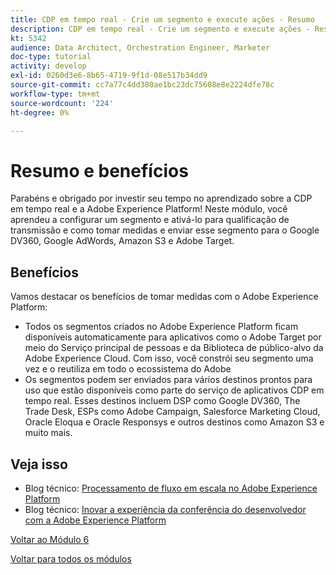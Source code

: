 ```yaml
---
title: CDP em tempo real - Crie um segmento e execute ações - Resumo
description: CDP em tempo real - Crie um segmento e execute ações - Resumo
kt: 5342
audience: Data Architect, Orchestration Engineer, Marketer
doc-type: tutorial
activity: develop
exl-id: 0260d3e6-8b65-4719-9f1d-08e517b34dd9
source-git-commit: cc7a77c4dd380ae1bc23dc75608e8e2224dfe78c
workflow-type: tm+mt
source-wordcount: '224'
ht-degree: 0%

---
```


# Resumo e benefícios

Parabéns e obrigado por investir seu tempo no aprendizado sobre a CDP em tempo real e a Adobe Experience Platform!
Neste módulo, você aprendeu a configurar um segmento e ativá-lo para qualificação de transmissão e como tomar medidas e enviar esse segmento para o Google DV360, Google AdWords, Amazon S3 e Adobe Target.

## Benefícios

Vamos destacar os benefícios de tomar medidas com o Adobe Experience Platform:

- Todos os segmentos criados no Adobe Experience Platform ficam disponíveis automaticamente para aplicativos como o Adobe Target por meio do Serviço principal de pessoas e da Biblioteca de público-alvo da Adobe Experience Cloud. Com isso, você constrói seu segmento uma vez e o reutiliza em todo o ecossistema do Adobe
- Os segmentos podem ser enviados para vários destinos prontos para uso que estão disponíveis como parte do serviço de aplicativos CDP em tempo real. Esses destinos incluem DSP como Google DV360, The Trade Desk, ESPs como Adobe Campaign, Salesforce Marketing Cloud, Oracle Eloqua e Oracle Responsys e outros destinos como Amazon S3 e muito mais.

## Veja isso

- Blog técnico: [Processamento de fluxo em escala no Adobe Experience Platform](https://medium.com/adobetech/stream-processing-at-scale-within-adobe-experience-platform-909ed502da71)
- Blog técnico: [Inovar a experiência da conferência do desenvolvedor com a Adobe Experience Platform](https://medium.com/adobetech/innovating-developer-conference-with-adobe-experience-platform-c8c2d1fe8d88)

[Voltar ao Módulo 6](./real-time-cdp-build-a-segment-take-action.md)

[Voltar para todos os módulos](../../overview.md)
